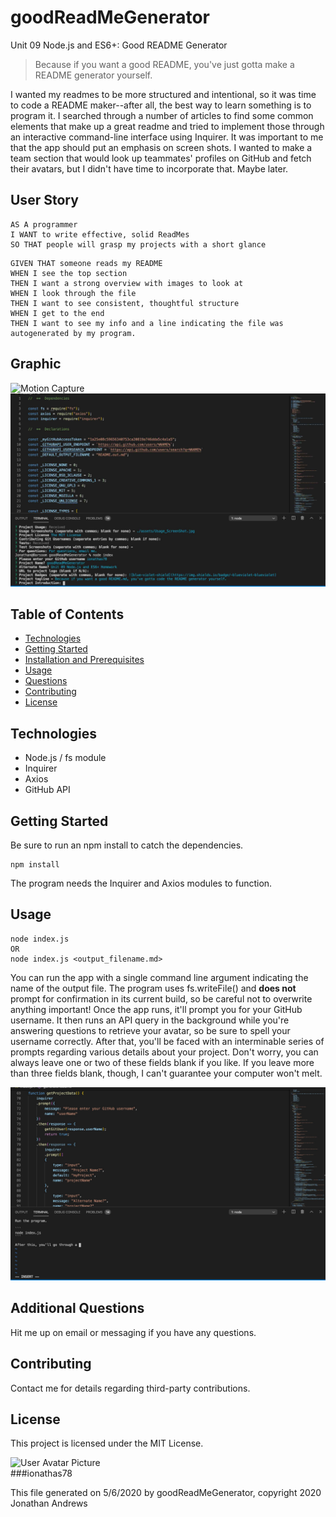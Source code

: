 # goodReadMeGenerator
Unit 09 Node.js and ES6+: Good README Generator

> Because if you want a good README, you've just gotta make a README generator yourself.

I wanted my readmes to be more structured and intentional, so it was time to code a README maker--after all,
the best way to learn something is to program it. I searched through a number of articles to find some common elements
that make up a great readme and tried to implement those through an interactive command-line interface using Inquirer.
It was important to me that the app should put an emphasis on screen shots.
I wanted to make a team section that would look up teammates' profiles on GitHub and fetch their avatars, but I didn't
have time to incorporate that. Maybe later.

## User Story

```
AS A programmer
I WANT to write effective, solid ReadMes
SO THAT people will grasp my projects with a short glance
```

```
GIVEN THAT someone reads my README
WHEN I see the top section
THEN I want a strong overview with images to look at
WHEN I look through the file
THEN I want to see consistent, thoughtful structure
WHEN I get to the end
THEN I want to see my info and a line indicating the file was autogenerated by my program.
```

## Graphic
![Motion Capture](./assets/goodREADME_capture.gif)
![Program In Action](./assets/Main_ScreenShot.jpg)


## Table of Contents
* [Technologies](#Technologies)
* [Getting Started](#Getting)
* [Installation and Prerequisites](#Installation)
* [Usage](#Usage)
* [Questions](#Additional)
* [Contributing](#Contributing)
* [License](#License)


## Technologies
- Node.js / fs module
- Inquirer
- Axios
- GitHub API


## Getting Started
Be sure to run an npm install to catch the dependencies.
```
npm install
```
The program needs the Inquirer and Axios modules to function.


## Usage
```
node index.js
OR
node index.js <output_filename.md>
```
You can run the app with a single command line argument indicating the name of the output file. The program uses
fs.writeFile() and **does not** prompt for confirmation in its current build, so be careful not to overwrite anything
important!
Once the app runs, it'll prompt you for your GitHub username. It then runs an API query in the background while you're 
answering questions to retrieve your avatar, so be sure to spell your username correctly.
After that, you'll be faced with an interminable series of prompts regarding various details about your project. Don't
worry, you can always leave one or two of these fields blank if you like. If you leave more than three fields blank, though,
I can't guarantee your computer won't melt.

![Usage Preview](./assets/Usage_ScreenShot.jpg)


## Additional Questions
Hit me up on email or messaging if you have any questions.

## Contributing
Contact me for details regarding third-party contributions.

## License
This project is licensed under the MIT License.

![User Avatar Picture](https://avatars1.githubusercontent.com/u/61706660?v=4)  
###ionathas78

This file generated on 5/6/2020 by goodReadMeGenerator, copyright 2020 Jonathan Andrews
